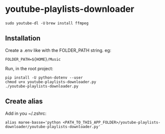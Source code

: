 # youtube-playlists-downloader

`sudo youtube-dl -U`
`brew install ffmpeg`

## Installation
Create a .env like with the FOLDER_PATH string. eg:  

```.env
FOLDER_PATH=${HOME}/Music
```

Run, in the root project:
```
pip install -U python-dotenv --user
chmod u+x youtube-playlists-downloader.py
./youtube-playlists-downloader.py
```

## Create alias
Add in you ~/.zshrc:
```
alias maree-basse='python <PATH_TO_THIS_APP_FOLDER>/youtube-playlists-downloader/youtube-playlists-downloader.py'
```
